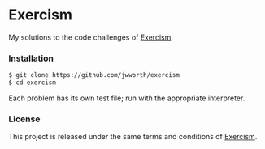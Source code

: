 # Exercism

My solutions to the code challenges of [Exercism](http://exercism.io).

### Installation

```sh
$ git clone https://github.com/jwworth/exercism
$ cd exercism
```

Each problem has its own test file; run with the appropriate interpreter.

### License

This project is released under the same terms and conditions of
[Exercism](http://exercism.io).
